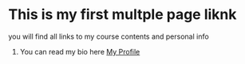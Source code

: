 # This is my first multple page liknk

you will find all links to my course contents and personal info


1. You can read my bio here [My Profile](https://github.com/thomashaile/hack-my-future/thomashaile.md)
